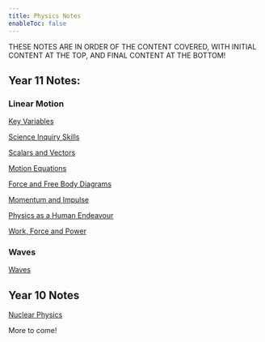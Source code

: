 ```yaml
---
title: Physics Notes
enableToc: false
---
```

THESE NOTES ARE IN ORDER OF THE CONTENT COVERED, WITH INITIAL CONTENT AT THE TOP, AND FINAL CONTENT AT THE BOTTOM!

## Year 11 Notes:

### Linear Motion

[Key Variables](11Physics/Variable.md)

[Science Inquiry Skills](11Physics/SIS.md)

[Scalars and Vectors](11Physics/ScaVec.md)

[Motion Equations](11Physics/Motion.md)

[Force and Free Body Diagrams](11Physics/Force.md) 

[Momentum and Impulse](11Physics/Momentum.md)

[Physics as a Human Endeavour](11Physics/humanstuff.md)

[Work, Force and Power](11Physics/WorkForcePower.md)

### Waves
[Waves](11Physics/Waves.md)

## Year 10 Notes

[Nuclear Physics](11Physics/NuclearPhysics.md)

More to come!
